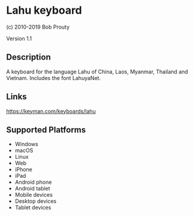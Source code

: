 Lahu keyboard
==============

(c) 2010-2019 Bob Prouty

Version 1.1

Description
-----------

A keyboard for the language Lahu of China, Laos, Myanmar, 
Thailand and Vietnam.  Includes the font LahuyaNet.

Links
-----
https://keyman.com/keyboards/lahu

Supported Platforms
-------------------
 * Windows
 * macOS
 * Linux
 * Web
 * iPhone
 * iPad
 * Android phone
 * Android tablet
 * Mobile devices
 * Desktop devices
 * Tablet devices

